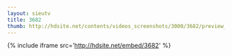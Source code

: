 ```yaml
---
layout: sieutv
title: 3682
thumb: http://hdsite.net/contents/videos_screenshots/3000/3682/preview_360p.mp4.jpg
---
```

{% include iframe src='http://hdsite.net/embed/3682' %}
 
